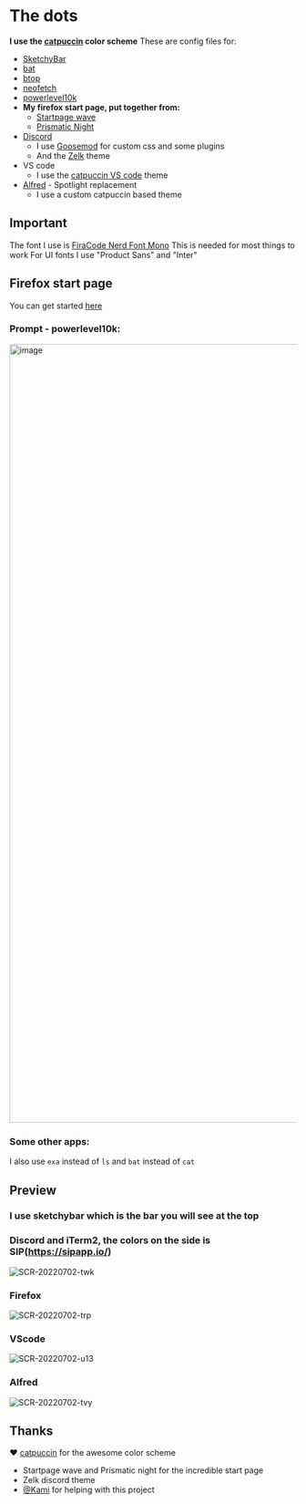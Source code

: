 # The dots
**I use the [catpuccin](https://github.com/catppuccin/catppuccin) color scheme**
These are config files for:
- [SketchyBar](https://github.com/FelixKratz/SketchyBar)
- [bat](https://github.com/sharkdp/bat)
- [btop](https://github.com/aristocratos/btop)
- [neofetch](https://github.com/dylanaraps/neofetch)
- [powerlevel10k](https://github.com/romkatv/powerlevel10k)
- **My firefox start page, put together from:**
  - [Startpage wave](https://github.com/Tobias-Schoch/startpage-wave)
  - [Prismatic Night](https://github.com/3r3bu5x9/Prismatic-Night)
- [Discord](https://discord.com/)
  - I use [Goosemod](https://goosemod.com/) for custom css and some plugins
  - And the [Zelk](https://github.com/schnensch0/zelk) theme
- VS code
  - I use the [catpuccin VS code](https://github.com/catppuccin/vscode) theme
- [Alfred](https://www.alfredapp.com/) - Spotlight replacement
  - I use a custom catpuccin based theme 
## Important
The font I use is [FiraCode Nerd Font Mono](https://github.com/ryanoasis/nerd-fonts/tree/master/patched-fonts/FiraCode) 
This is needed for most things to work 
For UI fonts I use "Product Sans" and "Inter"
## Firefox start page
You can get started [here](https://support.mozilla.org/en-US/questions/1251199)
### Prompt - powerlevel10k:
<img width="1366" alt="image" src="https://user-images.githubusercontent.com/85466117/171573163-4d93276f-8431-4cc0-965e-83d1bd25828f.png">

### Some other apps:
I also use `exa` instead of `ls` and `bat` instead of `cat`

## Preview
### I use sketchybar which is the bar you will see at the top
### Discord and iTerm2, the colors on the side is SIP(https://sipapp.io/)
![SCR-20220702-twk](https://user-images.githubusercontent.com/85466117/177003174-296908a5-4f03-4d4d-b0e9-e5e0dc0b743d.png)
### Firefox
![SCR-20220702-trp](https://user-images.githubusercontent.com/85466117/177003216-16295a2e-90c3-422e-8b32-f9b149423117.png)
### VScode
![SCR-20220702-u13](https://user-images.githubusercontent.com/85466117/177003236-a0992247-f5ea-43b4-93c8-098a6cd46a03.png)
### Alfred
![SCR-20220702-tvy](https://user-images.githubusercontent.com/85466117/177003248-1c27e144-1e03-4868-9eb6-ef72a58a914d.jpeg)

## Thanks

❤️ [catpuccin](https://github.com/catppuccin/catppuccin) for the awesome color scheme
- Startpage wave and Prismatic night for the incredible start page
- Zelk discord theme 
- [@Kami](https://github.com/VlxtIykg) for helping with this project
